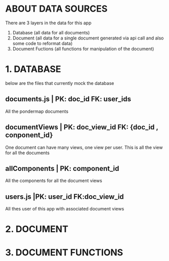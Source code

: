 #  ABOUT DATA SOURCES
There are 3 layers in the data for this app
1. Database  (all data for all documents)
2. Document  (all data for a single document generated via api call and also some code to reformat data)
3. Document Fuctions (all functions for manipulation of the document)


# 1. DATABASE
below are the files that currently mock the database
## documents.js      | PK: doc_id   FK: user_ids
All the pondermap documents
## documentViews     | PK: doc_view_id   FK: {doc_id    , conponent_id}
One document can have many views, one view per user. This is all the view for all the documents
## allComponents    | PK: component_id   
All the components for all the document views
## users.js             |PK: user_id     FK:doc_view_id
All thes user of this app with associated document views

# 2. DOCUMENT


# 3. DOCUMENT FUNCTIONS